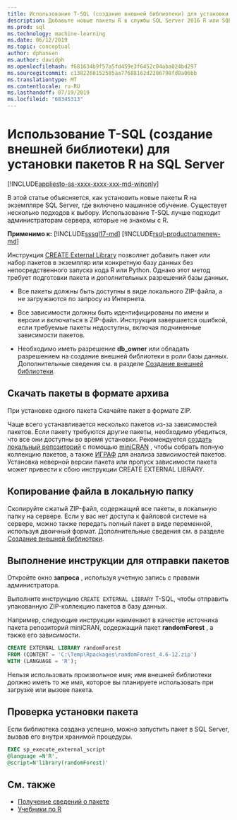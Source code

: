 ```yaml
---
title: Использование T-SQL (создание внешней библиотеки) для установки пакетов R
description: Добавьте новые пакеты R в службы SQL Server 2016 R или SQL Server 2017 Службы машинного обучения (в базе данных).
ms.prod: sql
ms.technology: machine-learning
ms.date: 06/12/2019
ms.topic: conceptual
author: dphansen
ms.author: davidph
ms.openlocfilehash: f681634b9f57a5fd459e3f6452c04aba024bd297
ms.sourcegitcommit: c1382268152585aa77688162d2286798fd8a06bb
ms.translationtype: MT
ms.contentlocale: ru-RU
ms.lasthandoff: 07/19/2019
ms.locfileid: "68345313"
---
```

# <a name="use-t-sql-create-external-library-to-install-r-packages-on-sql-server"></a>Использование T-SQL (создание внешней библиотеки) для установки пакетов R на SQL Server
[!INCLUDE[appliesto-ss-xxxx-xxxx-xxx-md-winonly](../../includes/appliesto-ss-xxxx-xxxx-xxx-md-winonly.md)]

В этой статье объясняется, как установить новые пакеты R на экземпляре SQL Server, где включено машинное обучение. Существует несколько подходов к выбору. Использование T-SQL лучше подходит администраторам сервера, которые не знакомы с R.

**Применимо к:** [!INCLUDE[sssql17-md](../../includes/sssql17-md.md)]  [!INCLUDE[rsql-productnamenew-md](../../includes/rsql-productnamenew-md.md)]

Инструкция [CREATE External Library](https://docs.microsoft.com/sql/t-sql/statements/create-external-library-transact-sql) позволяет добавить пакет или набор пакетов в экземпляр или конкретную базу данных без непосредственного запуска кода R или Python. Однако этот метод требует подготовки пакета и дополнительных разрешений базы данных.

+ Все пакеты должны быть доступны в виде локального ZIP-файла, а не загружаются по запросу из Интернета.

+ Все зависимости должны быть идентифицированы по имени и версии и включаться в ZIP-файл. Инструкция завершается ошибкой, если требуемые пакеты недоступны, включая подчиненные зависимости пакетов. 

+ Необходимо иметь разрешение **db_owner** или обладать разрешением на создание внешней библиотеки в роли базы данных. Дополнительные сведения см. в разделе [Создание внешней библиотеки](https://docs.microsoft.com/sql/t-sql/statements/create-external-library-transact-sql).

## <a name="download-packages-in-archive-format"></a>Скачать пакеты в формате архива

При установке одного пакета Скачайте пакет в формате ZIP.

Чаще всего устанавливается несколько пакетов из-за зависимостей пакетов. Если пакету требуются другие пакеты, необходимо убедиться, что все они доступны во время установки. Рекомендуется [создать локальный репозиторий](create-a-local-package-repository-using-minicran.md) с помощью [miniCRAN](https://andrie.github.io/miniCRAN/) , чтобы собрать полную коллекцию пакетов, а также [ИГРАФ](https://igraph.org/r/) для анализа зависимостей пакетов. Установка неверной версии пакета или пропуск зависимости пакета может привести к сбою инструкции CREATE EXTERNAL LIBRARY. 

## <a name="copy-the-file-to-a-local-folder"></a>Копирование файла в локальную папку

Скопируйте сжатый ZIP-файл, содержащий все пакеты, в локальную папку на сервере. Если у вас нет доступа к файловой системе на сервере, можно также передать полный пакет в виде переменной, используя двоичный формат. Дополнительные сведения см. в разделе [Создание внешней библиотеки](../../t-sql/statements/create-external-library-transact-sql.md).

## <a name="run-the-statement-to-upload-packages"></a>Выполнение инструкции для отправки пакетов

Откройте окно **запроса** , используя учетную запись с правами администратора.

Выполните инструкцию `CREATE EXTERNAL LIBRARY` T-SQL, чтобы отправить упакованную ZIP-коллекцию пакетов в базу данных.

Например, следующие инструкции наименают в качестве источника пакета репозиторий miniCRAN, содержащий пакет **randomForest** , а также его зависимости. 

```sql
CREATE EXTERNAL LIBRARY randomForest
FROM (CONTENT = 'C:\Temp\Rpackages\randomForest_4.6-12.zip')
WITH (LANGUAGE = 'R');
```

Нельзя использовать произвольное имя; имя внешней библиотеки должно иметь то же имя, которое вы планируете использовать при загрузке или вызове пакета.

## <a name="verify-package-installation"></a>Проверка установки пакета

Если библиотека создана успешно, можно запустить пакет в SQL Server, вызвав его внутри хранимой процедуры.
    
```sql
EXEC sp_execute_external_script
@language =N'R',
@script=N'library(randomForest)'
```

## <a name="see-also"></a>См. также

+ [Получение сведений о пакете](../package-management/installed-package-information.md)
+ [Учебники по R](../tutorials/sql-server-r-tutorials.md)
